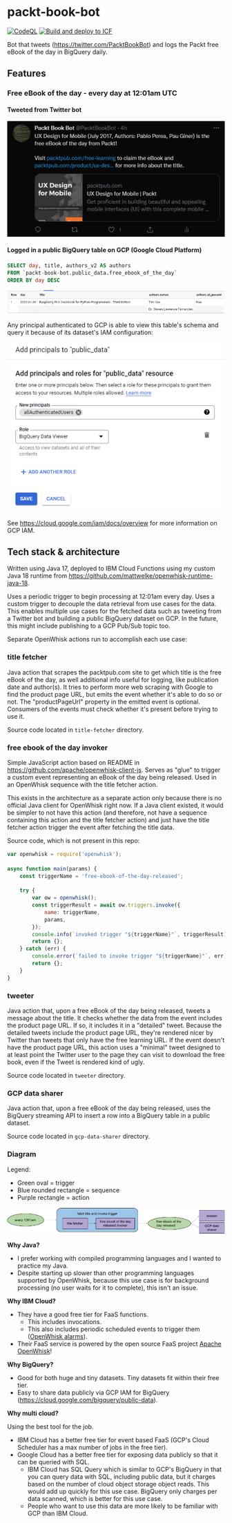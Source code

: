 # packt-book-bot

[![CodeQL](https://github.com/mattwelke/packt-book-bot/actions/workflows/codeql-analysis.yml/badge.svg?branch=main)](https://github.com/mattwelke/packt-book-bot/actions/workflows/codeql-analysis.yml)
[![Build and deploy to ICF](https://github.com/mattwelke/packt-book-bot/actions/workflows/build_and_deploy.yml/badge.svg)](https://github.com/mattwelke/packt-book-bot/actions/workflows/build_and_deploy.yml)

Bot that tweets (https://twitter.com/PacktBookBot) and logs the Packt free eBook of the day in BigQuery daily.

## Features

### Free eBook of the day - every day at 12:01am UTC
  
#### Tweeted from Twitter bot

![Screenshot of free eBook of the day tweet](img/tweet_example.png)

#### Logged in a public BigQuery table on GCP (Google Cloud Platform)

```sql
SELECT day, title, authors_v2 AS authors
FROM `packt-book-bot.public_data.free_ebook_of_the_day`
ORDER BY day DESC
```

![screenshot of BigQuery results](img/bigquery_results.png)

Any principal authenticated to GCP is able to view this table's schema and query it because of its dataset's IAM configuration:

![Screenshot of BigQuery dataset IAM](img/bigquery_iam.png)

See https://cloud.google.com/iam/docs/overview for more information on GCP IAM.

## Tech stack & architecture

Written using Java 17, deployed to IBM Cloud Functions using my custom Java 18 runtime from https://github.com/mattwelke/openwhisk-runtime-java-18.

Uses a periodic trigger to begin processing at 12:01am every day. Uses a custom trigger to decouple the data retrieval from use cases for the data. This enables multiple use cases for the fetched data such as tweeting from a Twitter bot and building a public BigQuery dataset on GCP. In the future, this might include publishing to a GCP Pub/Sub topic too.

Separate OpenWhisk actions run to accomplish each use case:

### title fetcher

Java action that scrapes the packtpub.com site to get which title is the free eBook of the day, as well additional info useful for logging, like publication date and author(s). It tries to perform more web scraping with Google to find the product page URL, but emits the event whether it's able to do so or not. The "productPageUrl" property in the emitted event is optional. Consumers of the events must check whether it's present before trying to use it.

Source code located in `title-fetcher` directory.

### free ebook of the day invoker

Simple JavaScript action based on README in https://github.com/apache/openwhisk-client-js. 
Serves as "glue" to trigger a custom event representing an eBook of the day being released. Used in an OpenWhisk sequence with the title fetcher action.

This exists in the architecture as a separate action only because there is no official Java client for OpenWhisk right now. If a Java client existed, it would be simpler to not have this action (and therefore, not have a sequence containing this action and the title fetcher action) and just have the title fetcher action trigger the event after fetching the title data.

Source code, which is not present in this repo:

```javascript
var openwhisk = require('openwhisk');

async function main(params) {
    const triggerName = 'free-ebook-of-the-day-released';
    
    try {
        var ow = openwhisk();
        const triggerResult = await ow.triggers.invoke({
            name: triggerName,
            params,
        });
        console.info(`invoked trigger "${triggerName}"`, triggerResult);
        return {};
    } catch (err) {
        console.error(`failed to invoke trigger "${triggerName}"`, err);
        return {};
    }
}
```

### tweeter

Java action that, upon a free eBook of the day being released, tweets a message about the title. It checks whether the data from the event includes the product page URL. If so, it includes it in a "detailed" tweet. Because the detailed tweets include the product page URL, they're rendered nicer by Twitter than tweets that only have the free learning URL. If the event doesn't have the product page URL, this action uses a "minimal" tweet designed to at least point the Twitter user to the page they can visit to download the free book, even if the Tweet is rendered kind of ugly.

Source code located in `tweeter` directory.

### GCP data sharer

Java action that, upon a free eBook of the day being released, uses the BigQuery streaming API to insert a row into a BigQuery table in a public dataset.

Source code located in `gcp-data-sharer` directory.

### Diagram

Legend:

* Green oval = trigger
* Blue rounded rectangle = sequence
* Purple rectangle = action

![architecture diagram](img/architecture.png)

**Why Java?**

* I prefer working with compiled programming languages and I wanted to practice my Java.
* Despite starting up slower than other programming languages supported by OpenWhisk, because this use case is for background processing (no user waits for it to complete), this isn't an issue.

**Why IBM Cloud?**

* They have a good free tier for FaaS functions.
  * This includes invocations.
  * This also includes periodic scheduled events to trigger them ([OpenWhisk alarms](https://github.com/apache/openwhisk-package-alarms/blob/master/provider/lib/cronAlarm.js)).
* Their FaaS service is powered by the open source FaaS project [Apache OpenWhisk](https://openwhisk.apache.org/)! 

**Why BigQuery?**

* Good for both huge and tiny datasets. Tiny datasets fit within their free tier.
* Easy to share data publicly via GCP IAM for BigQuery (https://cloud.google.com/bigquery/public-data).

**Why multi cloud?**

Using the best tool for the job.

* IBM Cloud has a better free tier for event based FaaS (GCP's Cloud Scheduler has a max number of jobs in the free tier).
* Google Cloud has a better free tier for exposing data publicly so that it can be queried with SQL.
  * IBM Cloud has SQL Query which is similar to GCP's BigQuery in that you can query data with SQL, including public data, but it charges based on the number of cloud object storage object reads. This would add up quickly for this use case. BigQuery only charges per data scanned, which is better for this use case.
  * People who want to use this data are more likely to be familiar with GCP than IBM Cloud.
